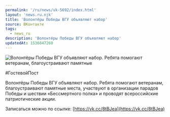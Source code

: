 ```yaml
---
permalink: '/ru/news/vk-5692/index.html'
layout: 'news.ru.njk'
title: 'Волонтёры Победы ВГУ объявляют набор'
source: ВКонтакте
tags:
  - news_ru
description: 'Волонтёры Победы ВГУ объявляют набор'
updatedAt: 1536847260
---
```

![Волонтёры Победы ВГУ объявляют набор. Ребята помогают ветеранам, благоустраивают памятные](https://sun9-74.userapi.com/impf/c840623/v840623398/4e802/fTnI4I38UmU.jpg?size=899x567&quality=96&proxy=1&sign=022e88c55a98f171a6d05cc832de18e8&c_uniq_tag=OSs7gXP7gVG3QjUrzhfnIV_vqWxFIOFIPNuqsFOpfso&type=album)

#ГостевойПост

Волонтёры Победы ВГУ объявляют набор. Ребята помогают ветеранам, благоустраивают памятные места, участвуют в организации парадов Победы и шествии «Бессмертного полка» и проводят всероссийские патриотические акции.

Записаться можно по ссылке: [https://vk.cc/8tBJea](https://vk.cc/8tBJea)
